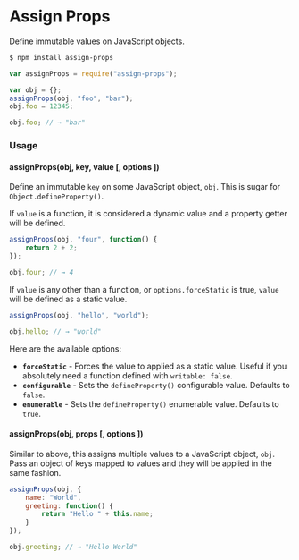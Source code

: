 # Assign Props

Define immutable values on JavaScript objects.

```sh
$ npm install assign-props
```

```js
var assignProps = require("assign-props");

var obj = {};
assignProps(obj, "foo", "bar");
obj.foo = 12345;

obj.foo; // → "bar"
```

### Usage

#### assignProps(obj, key, value [, options ])

Define an immutable `key` on some JavaScript object, `obj`. This is sugar for `Object.defineProperty()`.

If `value` is a function, it is considered a dynamic value and a property getter will be defined.

```js
assignProps(obj, "four", function() {
    return 2 + 2;
});

obj.four; // → 4
```

If `value` is any other than a function, or `options.forceStatic` is true, `value` will be defined as a static value.

```js
assignProps(obj, "hello", "world");

obj.hello; // → "world"
```

Here are the available options:

- __`forceStatic`__ - Forces the value to applied as a static value. Useful if you absolutely need a function defined with `writable: false`.
- __`configurable`__ - Sets the `defineProperty()` configurable value. Defaults to `false`.
- __`enumerable`__ - Sets the `defineProperty()` enumerable value. Defaults to `true`.

#### assignProps(obj, props [, options ])

Similar to above, this assigns multiple values to a JavaScript object, `obj`. Pass an object of keys mapped to values and they will be applied in the same fashion.

```js
assignProps(obj, {
	name: "World",
	greeting: function() {
		return "Hello " + this.name;
	}
});

obj.greeting; // → "Hello World"
```

